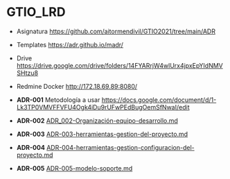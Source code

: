 # GTIO_LRD
 * Asignatura https://github.com/aitormendivil/GTIO2021/tree/main/ADR
 * Templates https://adr.github.io/madr/
 * Drive https://drive.google.com/drive/folders/14FYARrjW4wlUrx4jpxEpYIdNMVSHtzu8
 * Redmine Docker http://172.18.69.89:8080/


* **ADR-001** Metodología a usar https://docs.google.com/document/d/1-Lk3TP0VMVFFVFU4Ogk4iDu9rUFwPEdBugOemSfNwaI/edit 
* **ADR-002** [ADR_002-Organización-equipo-desarrollo.md](https://github.com/Cartucha/GTIO_LRD/blob/main/ADR_002-Organizaci%C3%B3n-equipo-desarrollo.md)
* **ADR-003** [ADR-003-herramientas-gestion-del-proyecto.md](https://github.com/Cartucha/GTIO_LRD/blob/main/ADR-003-herramientas-gestion-del-proyecto.md)
* **ADR-004** [ADR-004-herramientas-gestion-configuracion-del-proyecto.md](https://github.com/Cartucha/GTIO_LRD/blob/main/ADR-004-herramientas-gestion-configuracion-del-proyecto.md)
* **ADR-005** [ADR-005-modelo-soporte.md](https://github.com/Cartucha/GTIO_LRD/blob/main/ADR-005-modelo-soporte.md)


